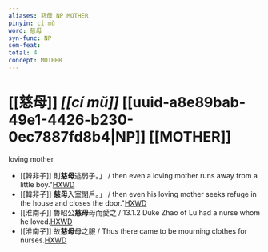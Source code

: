 ```yaml
---
aliases: 慈母 NP MOTHER
pinyin: cí mǔ
word: 慈母
syn-func: NP
sem-feat: 
total: 4
concept: MOTHER 
---
```

# [[慈母]] *[[cí mǔ]]*  [[uuid-a8e89bab-49e1-4426-b230-0ec7887fd8b4|NP]] [[MOTHER]]
loving mother
 - [[韓非子]] 則**慈母**逃弱子。」 / then even a loving mother runs away from a little boy."[HXWD](https://hxwd.org/textview.html?location=KR3c0005_tls_023-15a.12)
 - [[韓非子]] **慈母**入室閉戶。」 / then even his loving mother seeks refuge in the house and closes the door."[HXWD](https://hxwd.org/textview.html?location=KR3c0005_tls_023-15a.7)
 - [[淮南子]] 魯昭公**慈母**母而愛之 / 13.1.2 Duke Zhao of Lu had a nurse whom he loved.[HXWD](https://hxwd.org/textview.html?location=KR3j0010_tls_013-4a.2)
 - [[淮南子]] 故**慈母**母之服 / Thus there came to be mourning clothes for nurses.[HXWD](https://hxwd.org/textview.html?location=KR3j0010_tls_013-4a.4)